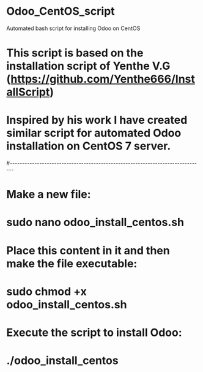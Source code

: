 # Odoo_CentOS_script
Automated bash script for installing Odoo on CentOS

# This script is based on the installation script of Yenthe V.G (https://github.com/Yenthe666/InstallScript)
# Inspired by his work I have created similar script for automated Odoo installation on CentOS 7 server. 
#-------------------------------------------------------------------------------
# Make a new file:
# sudo nano odoo_install_centos.sh
# Place this content in it and then make the file executable:
# sudo chmod +x odoo_install_centos.sh
# Execute the script to install Odoo:
# ./odoo_install_centos

